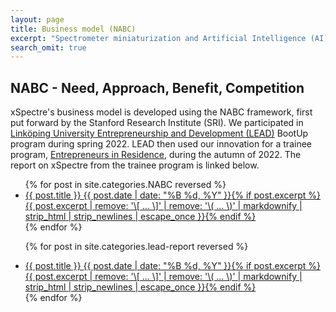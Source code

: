 ```yaml
---
layout: page
title: Business model (NABC)
excerpt: "Spectrometer miniaturization and Artificial Intelligence (AI) drives a new era in spectral sensing."
search_omit: true
---
```


## NABC - Need, Approach, Benefit, Competition

xSpectre's business model is developed using the NABC framework, first put forward by the Stanford Research Institute (SRI). We participated in [Linköping University Entrepreneurship and Development (LEAD)](https://www.lead.se/en/) BootUp program during spring 2022. LEAD then used our innovation for a trainee program, [Entrepreneurs in Residence](https://www.lead.se/en/entrepreneur-programs/entrepreneurs-in-residence/), during the autumn of 2022. The report on xSpectre from the trainee program is linked below.

<ul class="post-list">
{% for post in site.categories.NABC reversed %}
  <li><article><a href="{{ site.url }}{{ post.url }}">{{ post.title }} <span class="entry-date"><time datetime="{{ post.date | date_to_xmlschema }}">{{ post.date | date: "%B %d, %Y" }}</time></span>{% if post.excerpt %} <span class="excerpt">{{ post.excerpt | remove: '\[ ... \]' | remove: '\( ... \)' | markdownify | strip_html | strip_newlines | escape_once }}</span>{% endif %}</a></article></li>
{% endfor %}

{% for post in site.categories.lead-report reversed %}
  <li><article><a href="{{ site.url }}{{ post.url }}">{{ post.title }} <span class="entry-date"><time datetime="{{ post.date | date_to_xmlschema }}">{{ post.date | date: "%B %d, %Y" }}</time></span>{% if post.excerpt %} <span class="excerpt">{{ post.excerpt | remove: '\[ ... \]' | remove: '\( ... \)' | markdownify | strip_html | strip_newlines | escape_once }}</span>{% endif %}</a></article></li>
{% endfor %}
</ul>
